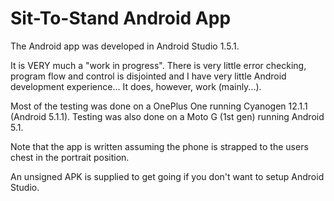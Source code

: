 # Sit-To-Stand Android App

The Android app was developed in Android Studio 1.5.1.

It is VERY much a "work in progress". There is very little error checking, program flow and control is disjointed and I have very little Android development experience...
It does, however, work (mainly...).

Most of the testing was done on a OnePlus One running Cyanogen 12.1.1 (Android 5.1.1). Testing was also done on a Moto G (1st gen) running Android 5.1.

Note that the app is written assuming the phone is strapped to the users chest in the portrait position. 

An unsigned APK is supplied to get going if you don't want to setup Android Studio.